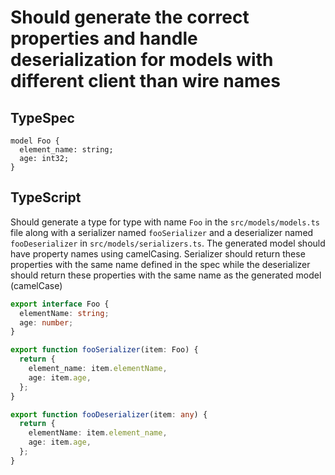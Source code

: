 # Should generate the correct properties and handle deserialization for models with different client than wire names

## TypeSpec

```tsp
model Foo {
  element_name: string;
  age: int32;
}
```

## TypeScript

Should generate a type for type with name `Foo` in the `src/models/models.ts` file along with a serializer named `fooSerializer` and a deserializer named `fooDeserializer` in `src/models/serializers.ts`.
The generated model should have property names using camelCasing. Serializer should return these properties with the same name defined in the spec while the deserializer
should return these properties with the same name as the generated model (camelCase)

```ts src/models/models.ts interface Foo
export interface Foo {
  elementName: string;
  age: number;
}
```

```ts src/models/serializers.ts function fooSerializer
export function fooSerializer(item: Foo) {
  return {
    element_name: item.elementName,
    age: item.age,
  };
}
```

```ts src/models/serializers.ts function fooDeserializer
export function fooDeserializer(item: any) {
  return {
    elementName: item.element_name,
    age: item.age,
  };
}
```
